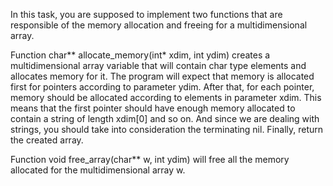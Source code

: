 In this task, you are supposed to implement two functions that are 
responsible of the memory allocation and freeing for a multidimensional array.

Function char** allocate_memory(int* xdim, int ydim) creates a multidimensional
array variable that will contain char type elements and allocates memory for it.
The program will expect that memory is allocated first for pointers according to
parameter ydim. After that, for each pointer, memory should be allocated according
to elements in parameter xdim. This means that the first pointer should have enough
memory allocated to contain a string of length xdim[0] and so on. And since we are
dealing with strings, you should take into consideration the terminating nil.
Finally, return the created array.

Function void free_array(char** w, int ydim) will free all the memory allocated
for the multidimensional array w.